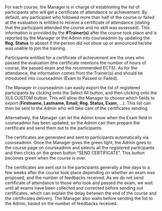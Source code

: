For each course, the Manager is in charge of establishing the list of participants who will get a certificate of attendance or achievement. By default, any participant who followed more than half of the course or failed at the evaluation is entitled to receive a certificate of attendance (stating that the participant attended the course and no skill was assessed). This information is provided by the **#Trainer(s)** after the course took place and is reported by the Manager or the Admin into courseadmin by updating the **Reg. Status** to absent if the person did not show up or announced he/she was unable to join the training. 

Participants entitled for a certificate of achievement are the ones who passed the evaluation (the certificate mentions the number of hours of course, the passed exam and the recommended ECTS). As for the attendance, the information comes from the Trainer(s) and should be introduced into courseadmin (Exam to Passed or Failed). 

The Manager in courseadmin can easily export the list of registered participants by clicking onto the Select All button, and then clicking onto the XLS CUSTOM button. This will allow the Manager to choose which fields to export (**Firstname, Lastname, Email, Reg. Status, Exam**, …). This list can then be sent to the Admin who will take care of the certificates sending. 

Alternatively, the Manager can let the Admin know when the Exam field in courseadmin has been updated, so the Admin can then prepare the certificate and send them out to the participants. 

The certificates are generated and sent to participants automatically via courseadmin. Once the Manager gives the green light, the Admin goes to the course page on courseadmin and selects all the registered participants and then clicks on the green button “SEND CERTIFICATE”. This button becomes green when the course is over.  

The certificates are sent out to the participants generally a few days to a few weeks after the course took place depending on whether an exam was proposed, and the number of feedbacks received. As we do not send certificate of attendance to those who took and passed the exam, we wait until all exams have been collected and corrected before sending out certificates, which can explain the delay between the end of the course and the certificates delivery. The Manager also waits before sending the list to the Admin, based on the number of feedbacks received.
